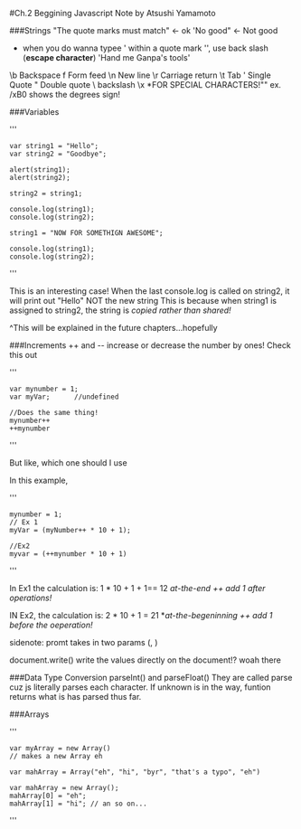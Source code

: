 #Ch.2 Beggining Javascript Note
by Atsushi Yamamoto

###Strings
"The quote marks must match"     <- ok
'No good"                <- Not good
- when you do wanna typee ' within a quote mark '', use back slash (**escape character**)
   'Hand me Ganpa's tools'

\b Backspace
f Form feed
\n New line
\r Carriage return
\t Tab
\'  Single Quote
\" Double quote
\ backslash
\x *FOR SPECIAL CHARACTERS!""
    ex. /xB0 shows the degrees sign!


###Variables

'''

    var string1 = "Hello";
    var string2 = "Goodbye";

    alert(string1);
    alert(string2);

    string2 = string1;

    console.log(string1);
    console.log(string2);

    string1 = "NOW FOR SOMETHIGN AWESOME";

    console.log(string1);
    console.log(string2);

'''

This is an interesting case!
When the last console.log is called on string2, it will print out "Hello"
NOT the new string
This is because when string1 is assigned to string2, the string is *copied rather than shared!*

^This will be explained in the future chapters...hopefully

###Increments ++ and -- increase or decrease the number by ones!
Check this out

'''

    var mynumber = 1;
    var myVar;      //undefined

    //Does the same thing!
    mynumber++
    ++mynumber

'''


But like, which one should I use

In this example,

'''

    mynumber = 1;
    // Ex 1
    myVar = (myNumber++ * 10 + 1);

    //Ex2
    myvar = (++mynumber * 10 + 1)

'''

In Ex1 the calculation is: 1 * 10 + 1 + 1== 12
*at-the-end ++ add 1 after operations!*

IN Ex2, the calculation is: 2 * 10 + 1 = 21
**at-the-begeninning ++ add 1 before the oeperation!*

sidenote: promt takes in two params (<what is displayed>, <inital value>
)

document.write() write the values directly on the document!? woah there


###Data Type Conversion
parseInt() and parseFloat()
They are called parse cuz js literally parses each character.
If unknown is in the way, funtion returns what is has parsed thus far.


###Arrays


'''


    var myArray = new Array()
    // makes a new Array eh

    var mahArray = Array("eh", "hi", "byr", "that's a typo", "eh")

    var mahArray = new Array();
    mahArray[0] = "eh";
    mahArray[1] = "hi"; // an so on...


'''


